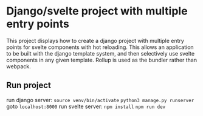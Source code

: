 # Django/svelte project with multiple entry points
This project displays how to create a django project with multiple entry points for svelte components with hot reloading.
This allows an application to be built with the django template system, and then selectively use svelte components
in any given template. Rollup is used as the bundler rather than webpack.

## Run project
run django server:
`source venv/bin/activate`
`python3 manage.py runserver`
goto `localhost:8000`
run svelte server:
`npm install`
`npm run dev`

